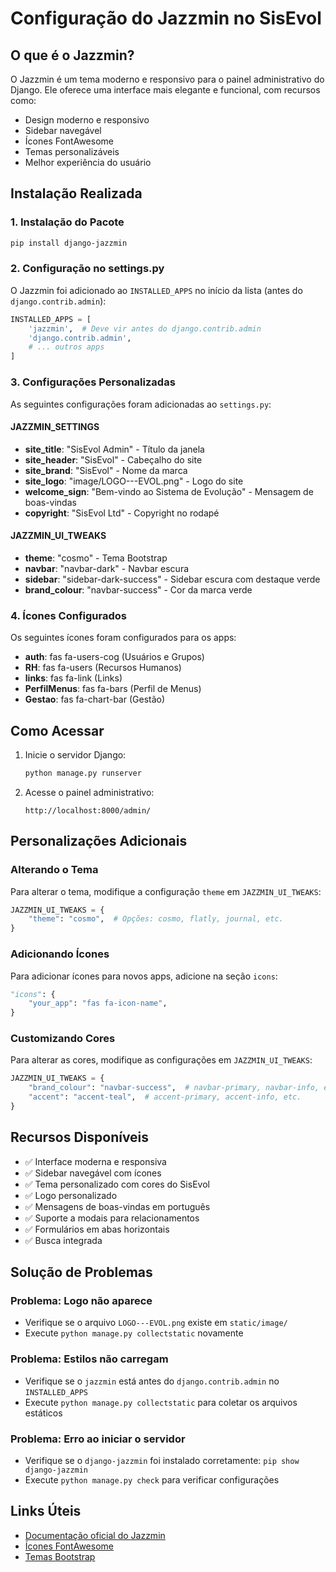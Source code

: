 # Configuração do Jazzmin no SisEvol

## O que é o Jazzmin?

O Jazzmin é um tema moderno e responsivo para o painel administrativo do Django. Ele oferece uma interface mais elegante e funcional, com recursos como:

- Design moderno e responsivo
- Sidebar navegável
- Ícones FontAwesome
- Temas personalizáveis
- Melhor experiência do usuário

## Instalação Realizada

### 1. Instalação do Pacote
```bash
pip install django-jazzmin
```

### 2. Configuração no settings.py

O Jazzmin foi adicionado ao `INSTALLED_APPS` no início da lista (antes do `django.contrib.admin`):

```python
INSTALLED_APPS = [
    'jazzmin',  # Deve vir antes do django.contrib.admin
    'django.contrib.admin',
    # ... outros apps
]
```

### 3. Configurações Personalizadas

As seguintes configurações foram adicionadas ao `settings.py`:

#### JAZZMIN_SETTINGS
- **site_title**: "SisEvol Admin" - Título da janela
- **site_header**: "SisEvol" - Cabeçalho do site
- **site_brand**: "SisEvol" - Nome da marca
- **site_logo**: "image/LOGO---EVOL.png" - Logo do site
- **welcome_sign**: "Bem-vindo ao Sistema de Evolução" - Mensagem de boas-vindas
- **copyright**: "SisEvol Ltd" - Copyright no rodapé

#### JAZZMIN_UI_TWEAKS
- **theme**: "cosmo" - Tema Bootstrap
- **navbar**: "navbar-dark" - Navbar escura
- **sidebar**: "sidebar-dark-success" - Sidebar escura com destaque verde
- **brand_colour**: "navbar-success" - Cor da marca verde

### 4. Ícones Configurados

Os seguintes ícones foram configurados para os apps:
- **auth**: fas fa-users-cog (Usuários e Grupos)
- **RH**: fas fa-users (Recursos Humanos)
- **links**: fas fa-link (Links)
- **PerfilMenus**: fas fa-bars (Perfil de Menus)
- **Gestao**: fas fa-chart-bar (Gestão)

## Como Acessar

1. Inicie o servidor Django:
   ```bash
   python manage.py runserver
   ```

2. Acesse o painel administrativo:
   ```
   http://localhost:8000/admin/
   ```

## Personalizações Adicionais

### Alterando o Tema

Para alterar o tema, modifique a configuração `theme` em `JAZZMIN_UI_TWEAKS`:

```python
JAZZMIN_UI_TWEAKS = {
    "theme": "cosmo",  # Opções: cosmo, flatly, journal, etc.
}
```

### Adicionando Ícones

Para adicionar ícones para novos apps, adicione na seção `icons`:

```python
"icons": {
    "your_app": "fas fa-icon-name",
}
```

### Customizando Cores

Para alterar as cores, modifique as configurações em `JAZZMIN_UI_TWEAKS`:

```python
JAZZMIN_UI_TWEAKS = {
    "brand_colour": "navbar-success",  # navbar-primary, navbar-info, etc.
    "accent": "accent-teal",  # accent-primary, accent-info, etc.
}
```

## Recursos Disponíveis

- ✅ Interface moderna e responsiva
- ✅ Sidebar navegável com ícones
- ✅ Tema personalizado com cores do SisEvol
- ✅ Logo personalizado
- ✅ Mensagens de boas-vindas em português
- ✅ Suporte a modais para relacionamentos
- ✅ Formulários em abas horizontais
- ✅ Busca integrada

## Solução de Problemas

### Problema: Logo não aparece
- Verifique se o arquivo `LOGO---EVOL.png` existe em `static/image/`
- Execute `python manage.py collectstatic` novamente

### Problema: Estilos não carregam
- Verifique se o `jazzmin` está antes do `django.contrib.admin` no `INSTALLED_APPS`
- Execute `python manage.py collectstatic` para coletar os arquivos estáticos

### Problema: Erro ao iniciar o servidor
- Verifique se o `django-jazzmin` foi instalado corretamente: `pip show django-jazzmin`
- Execute `python manage.py check` para verificar configurações

## Links Úteis

- [Documentação oficial do Jazzmin](https://github.com/farridav/django-jazzmin)
- [Ícones FontAwesome](https://fontawesome.com/icons)
- [Temas Bootstrap](https://bootswatch.com/)

